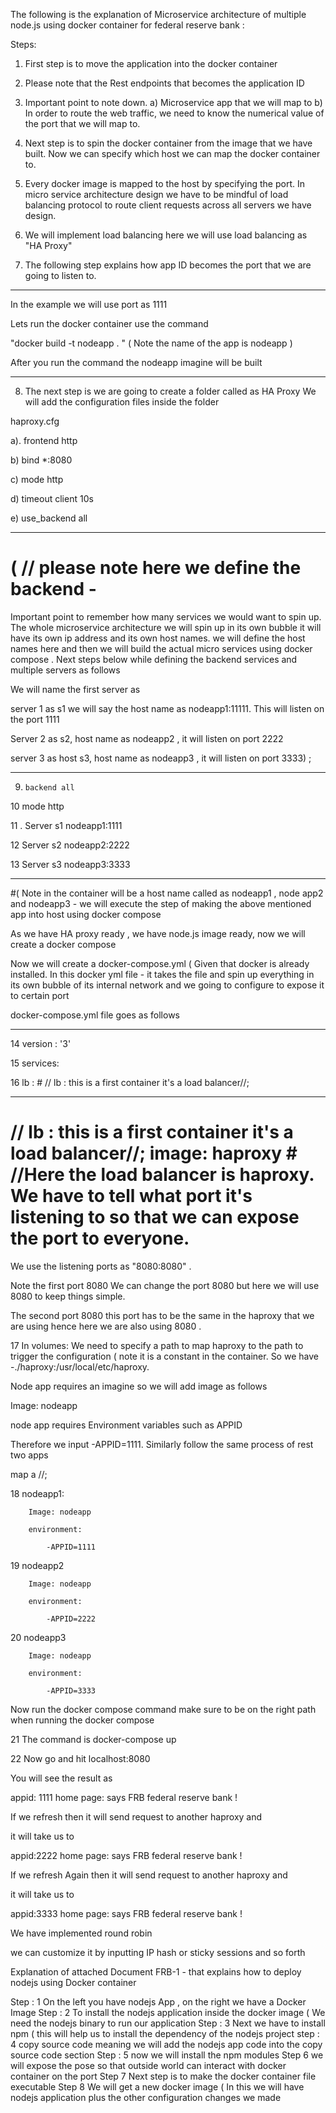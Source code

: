 The following is the explanation of Microservice architecture of multiple node.js using  docker container for federal reserve bank : 




Steps: 

1) First step is to move the application into the docker container 

2)  Please note that the  Rest endpoints that becomes the application ID 

3) Important point to note down. a) Microservice app that we will map to b) In order to route the web traffic, we need to know the numerical value of the port that we will map to.

 4) Next step is to  spin the docker container  from the image that we have built. Now we can specify which host we can map the docker container to.

5) Every docker image is mapped to the host by specifying the port. In micro service architecture design we have to be mindful of load balancing protocol to route client requests across all servers we have design. 


 6)  We  will implement load balancing here we will use load balancing as  "HA Proxy"

 7) The following step explains how  app ID becomes the port that we are going to listen to.

**********************************************************************************************

 In the example we will use port as 1111

Lets run the docker container use the command

 "docker  build -t nodeapp . "  ( Note the name of the app is nodeapp ) 

After you run the command the nodeapp imagine will be built 

************************************************************************************************

8) The next  step is we are going to create a folder called as HA Proxy 
We will  add the configuration files inside the folder 

haproxy.cfg 

a). frontend http

b) bind *:8080

c) mode http

d) timeout client 10s

e) use_backend all 

 ******************************************************************************************************   

 # ( // please note here we define the backend - 
Important point to remember how many services we would want to spin up. 
The whole microservice architecture we will spin up in its own bubble it will have its own ip address and its own host names.
we will define the host names here and then we will build the actual micro services using docker compose .
Next steps below while defining the backend services and multiple servers as follows

 We will name the first server as

 server 1 as s1 we will say the host name as nodeapp1:11111. This will listen on the port 1111

 Server 2 as s2, host name as nodeapp2 , it will listen on port 2222

server 3 as host s3,  host name as nodeapp3 , it will listen on port 3333) ;

*******************************************************************************************

 9)     backend all  

10      mode http

11 .  Server s1 nodeapp1:1111

12  Server s2 nodeapp2:2222

13   Server s3 nodeapp3:3333


********************************************************************************************************


#( Note in the container will be a host name called as nodeapp1 , node app2 and nodeapp3 - we will execute the step of making the above mentioned app into host using docker compose


 As we have HA proxy ready , we have  node.js image ready, now we will create a  docker compose


Now we will create a docker-compose.yml ( Given that docker is already installed. In this docker  yml file - it takes the file and spin up everything in its own bubble of its internal  network and we going to configure to expose it to certain port


docker-compose.yml file goes as follows

*****************************************************************************************************

14   version : '3'

15   services: 

16  lb :    # // lb : this is a first container it's a load balancer//;

*************************************************************************************************************

  

 # // lb : this is a first container it's a load balancer//;  image: haproxy    # //Here the load balancer is haproxy. We have to tell what port it's listening to so that we can expose the port to everyone.

We use the listening ports as "8080:8080" .  

Note the first port 8080 We can change the port 8080 but here we will use 8080 to keep things simple. 

The second port 8080 this port has  to be the same in the haproxy that we are using hence here  we are also  using 8080 .

17 In volumes:  We need to specify a path to map haproxy to the path to trigger the configuration  ( note it is a constant in the container. So we have -./haproxy:/usr/local/etc/haproxy. 

Node app requires an imagine so we will add image as follows 

Image: nodeapp 

node app requires Environment variables such as APPID

Therefore we input -APPID=1111. Similarly follow the same process of rest two apps




map a //;


 18  nodeapp1:

        Image: nodeapp

        environment: 

            -APPID=1111

  19 nodeapp2

        Image: nodeapp

        environment: 

            -APPID=2222


20  nodeapp3 

        Image: nodeapp

        environment: 

            -APPID=3333


Now run the docker compose command make sure to be on the right path when running the docker compose

21   The command is docker-compose up


22   Now go and hit localhost:8080


You will see the result as 

appid: 1111 home page: says FRB federal reserve bank !

If we refresh then it will send request to another haproxy and

it will take us to 

appid:2222 home page: says FRB federal reserve bank !


If we refresh Again  then it will send request to another haproxy and

it will take us to 

appid:3333 home page: says FRB federal reserve bank !


We have implemented round robin

we can  customize it by inputting IP hash or sticky sessions and so forth




Explanation of attached  Document FRB-1 - that explains how to deploy nodejs using Docker container 

Step : 1  On the left you have nodejs App , on the right we have a
Docker Image
Step : 2 To install the nodejs application inside the docker image ( We need the nodejs binary to run our application
Step : 3 Next we have to install npm ( this will help us to install the dependency of the nodejs project
step :  4 copy source code meaning we will add the nodejs app code into the copy source code section
Step : 5 now we will install the npm modules
Step   6  we will expose the pose so that outside world can interact with docker container on the port
Step   7 Next step is to make the docker container file executable
Step   8 We will get a new docker image ( In this we will have nodejs application plus the other configuration changes we made



